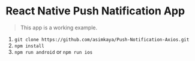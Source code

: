 # React Native Push Natification App

> This app is a working example.


1. `git clone https://github.com/asimkaya/Push-Notification-Axios.git`
2. `npm install`
3. `npm run android` or `npm run ios`
